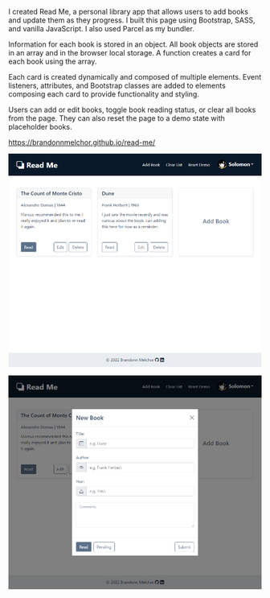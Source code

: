 I created Read Me, a personal library app that allows users to add books and update them as they progress. I built this page using Bootstrap, SASS, and vanilla JavaScript. I also used Parcel as my bundler.


Information for each book is stored in an object. All book objects are stored in an array and in the browser local storage. A function creates a card for each book using the array.

Each card is created dynamically and composed of multiple elements. Event listeners, attributes, and Bootstrap classes are added to elements composing each card to provide functionality and styling.

Users can add or edit books, toggle book reading status, or clear all books from the page. They can also reset the page to a demo state with placeholder books.

https://brandonnmelchor.github.io/read-me/

![](https://github.com/brandonnmelchor/read-me/blob/main/src/screenshots/screenshot_1.png?raw=true)

![](https://github.com/brandonnmelchor/read-me/blob/main/src/screenshots/screenshot_2.png?raw=true)
